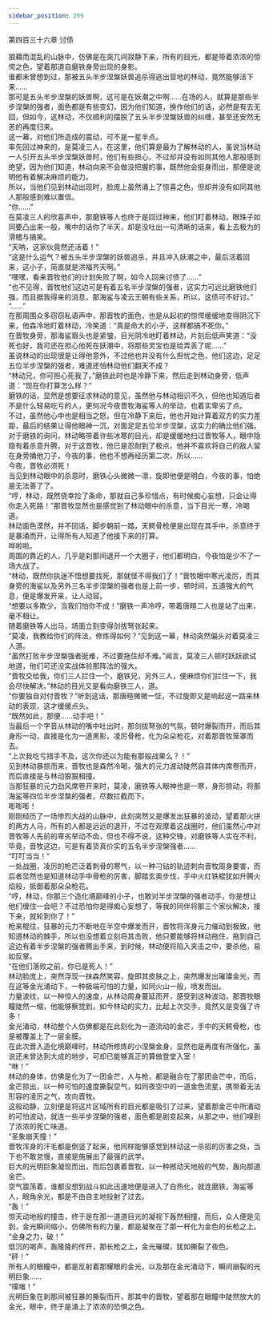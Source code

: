 ```yaml
---
sidebar_position: 399
---
```

 第四百三十六章 讨债


狼藉而混乱的山脉中，仿佛是在突兀间寂静下来，所有的目光，都是带着浓浓的惊愕之色，望着那道自磨铁身旁出现的身影。  
谁都未曾想到过，那被五头半步涅槃妖兽追杀得逃出营地的林动，竟然能够活下来……  
那可是五头半步涅槃的妖兽啊，这可是在妖潮之中啊……在场的人，就算是那些半步涅槃的强者，面色都是有些变幻，因为他们知道，换作他们的话，必然是有去无回，但如今，这林动，不仅顺利的摆脱了五头半步涅槃妖兽的纠缠，甚至还安然无恙的再度归来。  
这一幕，对他们所造成的震动，可不是一星半点。  
率先回过神来的，是莫凌三人，在这里，他们算是最为了解林动的人，虽说当林动一人引开五头半步涅槃妖兽时，他们有些担心，不过却并没有如同其他人那般感到绝望，因为他们知道，林动向来不会做没把握的事，既然他会挺身而出，那便是说明他有着解决麻烦的能力。  
所以，当他们见到林动出现时，脸庞上虽然涌上了惊喜之色，但却并没有如同其他人那般感到难以置信。  
“你……”  
在莫凌三人的欣喜声中，那磨铁等人也终于是回过神来，他们盯着林动，眼珠子如同要凸出来一般，嘴中的话你了半天，却是没吐出一句清晰的话来，看上去极为的滑稽与搞笑。  
“天呐，这家伙竟然还活着！”  
“这是什么运气？被五头半步涅槃的妖兽追杀，并且冲入妖潮之中，最后活着回来，这小子，简直就是洪福齐天啊。”  
“嘿嘿，看来晋牧他们的计划失败了啊，如今人回来讨债了……”  
“也不见得，晋牧他们这边可是有着五名半步涅槃的强者，这实力可远比磨铁他们强，而且据我得来的消息，那海鲨与凌云王朝有些关系，所以，这债可不好讨。”  
“……”  
在那周围众多窃窃私语声中，那晋牧的面色，也是从起初的惊愕缓缓地变得阴沉下来，他森冷地盯着林动，冷笑道：“真是命大的小子，这样都搞不死你。”  
在晋牧身旁，那海鲨眉头也是紧皱，目光阴冷地盯着林动，片刻后低声笑道：“没死也好，我可还在担心他死在妖潮中，将那些灵宝也是给弄丢了呢……”  
虽说林动的出现很是让得他意外，不过他也并没有什么担忧之色，他们这边，足足五位半步涅槃的强者，难道还怕林动他们翻天不成？  
“林动兄，你可担心死我了。”磨铁此时也是冷静下来，然后走到林动身旁，低声道：“现在你打算怎么样？”  
磨铁的话，显然是想要征求林动的意见，虽然他与林动相识不久，但他也知道后者不是什么轻易吃亏的人，更何况今夜晋牧海鲨等人的举动，也着实卑劣了点。  
不过，虽然他心中也是相当之怒，但在冷静下来后，他也开始计算着双方的实力差距，最后的结果让得他眼神一沉，对面足足五位半步涅槃，这实力的确比他们强。  
对于磨铁的询问，林动略带着许些冰寒的目光，却是缓缓地扫过晋牧等人，眼中隐隐有着杀意升腾，对于这晋牧，他已是忍耐到了极点，他并不喜欢将自己的敌人留在身旁捅他刀子，今夜的事，他也不想再经历第二次，所以……  
今夜，晋牧必须死！  
当见到林动眼中的杀意时，磨铁心头微微一凛，旋即他便是明白，今夜的事，怕绝是无法善了了。  
“哼，林动，既然侥幸捡了条命，那就自己多珍惜点，有时候痴心妄想，只会让得你走入死路！”那晋牧显然也是感觉到了林动眼中的杀意，当下目光一寒，冷喝道。  
林动面色漠然，并不回话，脚步朝前一踏，天鳄骨枪便是出现在其手中，杀意终于是暴涌而开，让得所有人知道了他接下来的打算。  
哗啦啦。  
周围的靠近的人，几乎是刹那间退开一个大圈子，他们都明白，今夜怕是少不了一场大战了。  
“林动，既然你执迷不悟想要找死，那就怪不得我们了！”晋牧眼中寒光凌厉，而其身旁的海鲨以及另外三名半步涅槃的强者也是上前一步，顿时间，五道强大的气息，便是爆发开来，让人动容。  
“想要以多欺少，当我们怕你不成！”磨铁一声冷哼，带着唐暄二人也是站了出来，毫不相让。  
随着磨铁等人出马，场面立刻变得剑拔弩张起来。  
“莫凌，我教给你们的阵法，修炼得如何？”见到这一幕，林动突然偏头对着莫凌三人道。  
“虽然打败半步涅槃强者挺难，不过要拖住却不难。”闻言，莫凌三人顿时跃跃欲试地道，他们可还没实战体验那阵法的强大。  
“晋牧交给我，你们三人拦住一个，磨铁兄，另外三人，便麻烦你们拦住一下，我会尽快解决。”林动的目光又是看向磨铁三人，道。  
“你要独自对付晋牧？”听到这话，那唐暄微微一怔，不过旋即又是响起这一路来林动的表现，这才缓缓点头。  
“既然如此，那便……动手吧！”  
当最后一个字音从林动的嘴中吐出时，那剑拔弩张的气氛，顿时爆裂而开，而后其身形一动，直接是化为一道黑影，凌厉骨枪，化为朵朵枪花，对着那晋牧笼罩而去。  
“上次我吃亏措手不及，这次你还以为能有那般战果么？！”  
见到林动暴掠而来，晋牧也是森然冷喝，强大的元力波动陡然自其体内席卷而开，而后直接是与林动狠狠相撞。  
当那狂暴的元力劲风席卷开来时，莫凌，磨铁等人眼神也是一寒，身形掠动，将那海鲨等四位半步涅槃的强者，尽数拦截而下。  
嘭嘭嘭！  
刚刚经历了一场惨烈大战的山脉中，此刻突然又是爆发出狂暴的波动，望着那火拼的两方人马，所有的人都是远远的退开，不过在观摩着这战圈时，他们虽然心中对晋牧等人先前的卑劣举动不齿，但也不得不说，这种交锋，对磨铁等人实在不利，毕竟，晋牧这边，可是有着货真价实的五名半步涅槃强者……  
“叮叮当当！”  
一处战圈，凌厉的枪芒泛着刺骨的寒气，以一种刁钻的轨迹刺向晋牧周身要害，而后者显然也是知道林动手中骨枪的厉害，脚踏玄奥步伐，手中火红铁棍犹如升腾火焰般，抵御着那朵朵枪花。  
“哼，林动，你那三个造化境巅峰的小子，也敢对半步涅槃的强者动手，你是想让他们缠住一会吧？不过恐怕你是得痴心妄想了，等我的同伴将那三个家伙解决，接下来，就轮到你了！”  
枪来棍往，狂暴的元力不断地在半空中爆发而开，晋牧将浑身元力催动到极致，他知道林动的棘手，所以也没想着立刻将其击败，他只要能够将林动拖住，拖到自己这边有着半步涅槃的强者腾出手来，到时候，林动便将陷入夹击之中，要杀他，易如反掌。  
“在他们落败之前，你已是死人！”  
林动脸庞上，突然浮现一抹森然笑容，旋即其皮肤之上，突然爆发出璀璨金光，而在这等金光涌动下，一种极端可怕的力量，如同火山一般，喷发而出。  
力量波纹，以一种惊人的速度，从林动周身蔓延而开，感受到这种波动，那晋牧眼瞳陡然一缩，他能够察觉到，如今林动的实力，比起上次交手，竟然又是变强了许多！  
金光涌动，林动整个人仿佛都是在此刻化为一道流动的金芒，手中的天鳄骨枪，也是被覆盖上了一层金膜。  
在此次晋入造化境巅峰时，林动所修炼的小涅槃金身，显然也是再度有所强化，虽说还未曾达到大成的地步，可却已能够真正的算做登堂入室！  
“咻！”  
林动的身体，仿佛是化为了一团金芒，人与枪，都是融合在了那团金芒中，而后，金芒掠出，以一种可怕的速度撕裂空气，如同夜空中的一道金色流星，携带着无法形容的凌厉之气，攻向晋牧。  
这般动静，立刻便是将这片区域所有的目光都是吸引了过来，望着那金芒中所涌动的可怕波动，就连一些半步涅槃的强者，面色都是剧变起来，从那之中，他们嗅到了浓浓的死亡味道。  
“圣象崩天撞！”  
晋牧浑身的汗毛都是倒竖了起来，他同样能够感觉到林动这一杀招的厉害之处，当下也不敢怠慢，直接是施展出了最强的武学。  
巨大的光明巨象凝现而出，而后包裹着晋牧，以一种撼动天地般的气势，轰向那道金芒。  
空气震荡着，谁都没想到战斗如此迅速地便是进入了白热化，就连磨铁，海鲨等人，眼角余光，都是不由自主地投射了过去。  
“轰！”  
惊天动地般的撞击，终于是在那一道道目光的凝视下轰然相撞，而后，众人便是见到，金光瞬间缩小，仿佛所有的力量，都是凝聚在了那一杆化为金色的长枪之上。  
“金身之力，破！”  
低沉的喝声，轰隆隆的传开，那长枪之上，金光璀璨，犹如撕裂了夜色。  
“砰！”  
所有人的眼瞳中，都是反射着那耀眼的金光，以及那在金光涌动下，瞬间崩裂的光明巨象……  
“噗嗤！”  
光明巨象在刹那间被狂暴的撕裂而开，那其中的晋牧，望着那在眼瞳中陡然放大的金光，眼中，终于是涌上了浓浓的恐惧之色。  
  
  
